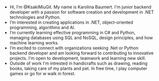 -  Hi, I’m @KsakiMiuGit. My name is Karolina Baumert. I'm junior backend developer with a passion for software creation and development in .NET technologies and Python.
-  I’m interested in creating applications in .NET, object-oriented programming, algorithms and AI. 
-  I’m currently learning effective programming in C# and Python, managing databases using SQL and NoSQL, design principles, and how machine learning works.
-  I’m excited to connect with organizations seeking .Net or Python backend developer and am looking forward to contributing to innovative projects. I'm open to development, teamwork and learning new skill.
-  Outside of work I'm intrested in handicrafts such as drawing, reading books, taking care of my plants and pet. In free time, I play computer games or go for w walk in forest.

<!---
KsakiMiuGit/KsakiMiuGit is a ✨ special ✨ repository because its `README.md` (this file) appears on your GitHub profile.
You can click the Preview link to take a look at your changes.
--->

